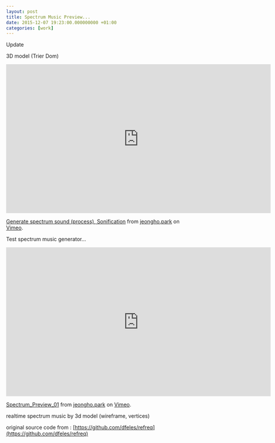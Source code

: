 ```yaml
---
layout: post
title: Spectrum Music Preview...
date: 2015-12-07 19:23:00.000000000 +01:00
categories: [work]
---
```

Update

3D model (Trier Dom)

<iframe src="https://player.vimeo.com/video/148116826" width="720" height="405" frameborder="0" webkitallowfullscreen mozallowfullscreen allowfullscreen></iframe> <p><a href="https://vimeo.com/148116826">Generate spectrum sound (process), Sonification</a> from <a href="https://vimeo.com/jeonghopark">jeongho.park</a> on <a href="https://vimeo.com">Vimeo</a>.</p>

Test spectrum music generator...

<iframe src="https://player.vimeo.com/video/147784801" width="720" height="405" frameborder="0" webkitallowfullscreen mozallowfullscreen allowfullscreen></iframe> <p><a href="https://vimeo.com/147784801">Spectrum_Preview_01</a> from <a href="https://vimeo.com/jeonghopark">jeongho.park</a> on <a href="https://vimeo.com">Vimeo</a>.</p>

realtime spectrum music by 3d model (wireframe, vertices)

original source code from : [https://github.com/dfeles/refreq](https://github.com/dfeles/refreq)

